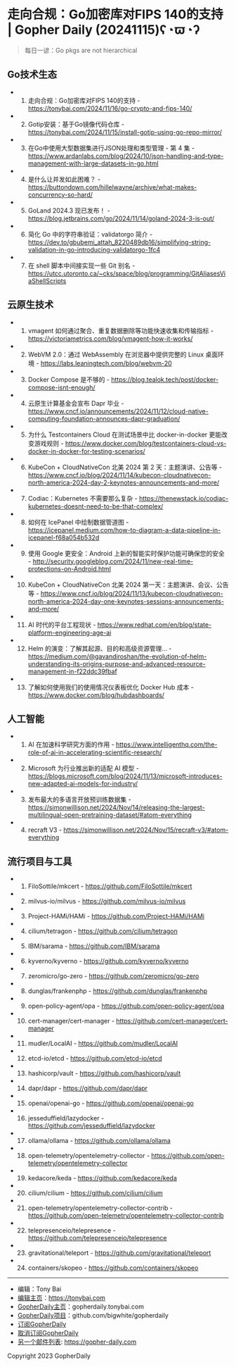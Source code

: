# 走向合规：Go加密库对FIPS 140的支持 | Gopher Daily (20241115)ʕ◔ϖ◔ʔ

>每日一谚：Go pkgs are not hierarchical

## Go技术生态


- 1. 走向合规：Go加密库对FIPS 140的支持 - https://tonybai.com/2024/11/16/go-crypto-and-fips-140/

- 2. Gotip安装：基于Go镜像代码仓库 - https://tonybai.com/2024/11/15/install-gotip-using-go-repo-mirror/

- 3. 在Go中使用大型数据集进行JSON处理和类型管理 - 第 4 集 - https://www.ardanlabs.com/blog/2024/10/json-handling-and-type-management-with-large-datasets-in-go.html

- 4. 是什么让并发如此困难？ - https://buttondown.com/hillelwayne/archive/what-makes-concurrency-so-hard/

- 5. GoLand 2024.3 现已发布！ - https://blog.jetbrains.com/go/2024/11/14/goland-2024-3-is-out/

- 6. 简化 Go 中的字符串验证：validatorgo 简介 - https://dev.to/gbubemi_attah_8220489db16/simplifying-string-validation-in-go-introducing-validatorgo-1fc4

- 7. 在 shell 脚本中间接实现一些 Git 别名 - https://utcc.utoronto.ca/~cks/space/blog/programming/GitAliasesViaShellScripts


## 云原生技术


- 1. vmagent 如何通过聚合、重复数据删除等功能快速收集和传输指标 - https://victoriametrics.com/blog/vmagent-how-it-works/

- 2. WebVM 2.0：通过 WebAssembly 在浏览器中提供完整的 Linux 桌面环境 - https://labs.leaningtech.com/blog/webvm-20

- 3. Docker Compose 是不够的 - https://blog.tealok.tech/post/docker-compose-isnt-enough/

- 4. 云原生计算基金会宣布 Dapr 毕业 - https://www.cncf.io/announcements/2024/11/12/cloud-native-computing-foundation-announces-dapr-graduation/

- 5. 为什么 Testcontainers Cloud 在测试场景中比 docker-in-docker 更能改变游戏规则 - https://www.docker.com/blog/testcontainers-cloud-vs-docker-in-docker-for-testing-scenarios/

- 6. KubeCon &#43; CloudNativeCon 北美 2024 第 2 天：主题演讲、公告等 - https://www.cncf.io/blog/2024/11/14/kubecon-cloudnativecon-north-america-2024-day-2-keynotes-announcements-and-more/

- 7. Codiac：Kubernetes 不需要那么复杂 - https://thenewstack.io/codiac-kubernetes-doesnt-need-to-be-that-complex/

- 8. 如何在 IcePanel 中绘制数据管道图 - https://icepanel.medium.com/how-to-diagram-a-data-pipeline-in-icepanel-f68a054b532d

- 9. 使用 Google 更安全：Android 上新的智能实时保护功能可确保您的安全 - http://security.googleblog.com/2024/11/new-real-time-protections-on-Android.html

- 10. KubeCon &#43; CloudNativeCon 北美 2024 第一天：主题演讲、会议、公告等 - https://www.cncf.io/blog/2024/11/13/kubecon-cloudnativecon-north-america-2024-day-one-keynotes-sessions-announcements-and-more/

- 11. AI 时代的平台工程现状 - https://www.redhat.com/en/blog/state-platform-engineering-age-ai

- 12. Helm 的演变：了解其起源、目的和高级资源管理... - https://medium.com/@gavandiroshan/the-evolution-of-helm-understanding-its-origins-purpose-and-advanced-resource-management-in-f22ddc39fbaf

- 13. 了解如何使用我们的使用情况仪表板优化 Docker Hub 成本 - https://www.docker.com/blog/hubdashboards/


## 人工智能


- 1. AI 在加速科学研究方面的作用 - https://www.intelligenthq.com/the-role-of-ai-in-accelerating-scientific-research/

- 2. Microsoft 为行业推出新的适配 AI 模型 - https://blogs.microsoft.com/blog/2024/11/13/microsoft-introduces-new-adapted-ai-models-for-industry/

- 3. 发布最大的多语言开放预训练数据集 - https://simonwillison.net/2024/Nov/14/releasing-the-largest-multilingual-open-pretraining-dataset/#atom-everything

- 4. recraft V3 - https://simonwillison.net/2024/Nov/15/recraft-v3/#atom-everything


## 流行项目与工具


- 1. FiloSottile/mkcert - https://github.com/FiloSottile/mkcert

- 2. milvus-io/milvus - https://github.com/milvus-io/milvus

- 3. Project-HAMi/HAMi - https://github.com/Project-HAMi/HAMi

- 4. cilium/tetragon - https://github.com/cilium/tetragon

- 5. IBM/sarama - https://github.com/IBM/sarama

- 6. kyverno/kyverno - https://github.com/kyverno/kyverno

- 7. zeromicro/go-zero - https://github.com/zeromicro/go-zero

- 8. dunglas/frankenphp - https://github.com/dunglas/frankenphp

- 9. open-policy-agent/opa - https://github.com/open-policy-agent/opa

- 10. cert-manager/cert-manager - https://github.com/cert-manager/cert-manager

- 11. mudler/LocalAI - https://github.com/mudler/LocalAI

- 12. etcd-io/etcd - https://github.com/etcd-io/etcd

- 13. hashicorp/vault - https://github.com/hashicorp/vault

- 14. dapr/dapr - https://github.com/dapr/dapr

- 15. openai/openai-go - https://github.com/openai/openai-go

- 16. jesseduffield/lazydocker - https://github.com/jesseduffield/lazydocker

- 17. ollama/ollama - https://github.com/ollama/ollama

- 18. open-telemetry/opentelemetry-collector - https://github.com/open-telemetry/opentelemetry-collector

- 19. kedacore/keda - https://github.com/kedacore/keda

- 20. cilium/cilium - https://github.com/cilium/cilium

- 21. open-telemetry/opentelemetry-collector-contrib - https://github.com/open-telemetry/opentelemetry-collector-contrib

- 22. telepresenceio/telepresence - https://github.com/telepresenceio/telepresence

- 23. gravitational/teleport - https://github.com/gravitational/teleport

- 24. containers/skopeo - https://github.com/containers/skopeo


----

- 编辑：Tony Bai
- [编辑主页](https://tonybai.com)：https://tonybai.com
- [GopherDaily主页](https://gopherdaily.tonybai.com)：gopherdaily.tonybai.com
- [GopherDaily项目](https://github.com/bigwhite/gopherdaily)：github.com/bigwhite/gopherdaily
- [订阅GopherDaily](https://gopherdaily.tonybai.com/subscribe)
- [取消订阅GopherDaily](https://gopherdaily.tonybai.com/unsubscribe)
- [另一个邮件列表](https://gopher-daily.com): https://gopher-daily.com

Copyright 2023 GopherDaily
